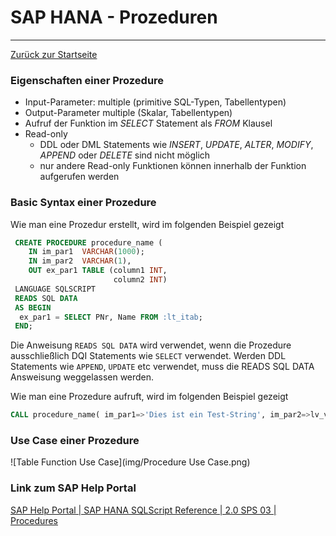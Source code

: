 # SAP HANA - Prozeduren
---

[Zurück zur Startseite](https://wolfgangzeller.github.io/ABAP-for-SAP-BW/)

### Eigenschaften einer Prozedure
- Input-Parameter: multiple (primitive SQL-Typen, Tabellentypen)
- Output-Parameter multiple (Skalar, Tabellentypen)
- Aufruf der Funktion im *SELECT* Statement als *FROM* Klausel
- Read-only
  - DDL oder DML Statements wie *INSERT*, *UPDATE*, *ALTER*, *MODIFY*, *APPEND* oder *DELETE* sind nicht möglich
  - nur andere Read-only Funktionen können innerhalb der Funktion aufgerufen werden

### Basic Syntax einer Prozedure
Wie man eine Prozedur erstellt, wird im folgenden Beispiel gezeigt
```sql
 CREATE PROCEDURE procedure_name (
    IN im_par1  VARCHAR(1000);
    IN im_par2  VARCHAR(1),
    OUT ex_par1 TABLE (column1 INT, 
                       column2 INT)
 LANGUAGE SQLSCRIPT
 READS SQL DATA
 AS BEGIN
  ex_par1 = SELECT PNr, Name FROM :lt_itab;
 END; 
 ```
Die Anweisung `READS SQL DATA` wird verwendet, wenn die Prozedure ausschließlich DQI Statements wie `SELECT` verwendet. Werden DDL Statements wie `APPEND`, `UPDATE` etc verwendet, muss die READS SQL DATA Answeisung weggelassen werden.

Wie man eine Prozedure aufruft, wird im folgenden Beispiel gezeigt
```sql
CALL procedure_name( im_par1=>'Dies ist ein Test-String', im_par2=>lv_var1, ex_par1=>lt_itab2) 
```

### Use Case einer Prozedure
![Table Function Use Case](img/Procedure Use Case.png)

### Link zum SAP Help Portal
[SAP Help Portal | SAP HANA SQLScript Reference | 2.0 SPS 03 | Procedures](https://help.sap.com/viewer/de2486ee947e43e684d39702027f8a94/2.0.03/en-US/d43d91578c3b42b3bacfd89aacf0d62f.html)
